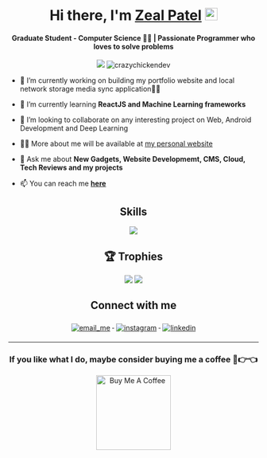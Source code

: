 
<div align="center">
   <h1>Hi there, I'm <a href="https://zealpatel.ga/">Zeal Patel</a> <img src="https://media.giphy.com/media/hvRJCLFzcasrR4ia7z/giphy.gif" width="25px"> </h1>
</div>
<h4 align="center"> Graduate Student - Computer Science 🧑‍💻 | Passionate Programmer who loves to solve problems </h4>
<p align="center"> <img src="https://komarev.com/ghpvc/?username=zealpatel1990&logoColor=white" /> 
 <img
src="https://img.shields.io/github/followers/zealpatel1990?style=social" alt="crazychickendev" />  

</a>
</p>


- 🔭 I’m currently working on building my portfolio website and local network storage media sync application🧑‍💻 

- 🌱 I’m currently learning **ReactJS and Machine Learning frameworks**

- 👯 I’m looking to collaborate on any interesting project on Web, Android Development and Deep Learning

- 👨‍💻 More about me will be available at
  [my personal website](https://zealpatel.ga)

- 💬 Ask me about **New Gadgets, Website Developmemt, CMS, Cloud,
  Tech Reviews and my projects**

- 📫 You can reach me **[here](mailto:zealpatel1990+github@gmail.com)**

<h2 align="center">Skills </h2></a>
<p align="center">
  <a href="https://skillicons.dev">
    <img src="https://skillicons.dev/icons?i=py,react,html,git,postgres,docker,ts,js,vscode,raspberrypi,opencv,redux,kubernetes,postman,selenium" />
  </a>
</p>
<h2 align="center">🏆 Trophies</h2></a>
<p align="center">
   <img src="https://github-profile-trophy.vercel.app/?username=zealpatel1990&column=4&margin-w=10&margin-h=10"/> 
   <img src="http://github-profile-summary-cards.vercel.app/api/cards/repos-per-language?username=zealpatel1990&theme=default">
</p>


<div align="center">
   <h2> Connect with me </h2>
</div>


<p align="center">
 
  <a href="mailto:zealpatel1990+github@gmail.com">
    <img src="svg/social/email_me.svg" alt="email_me" style="vertical-align:top; margin:6px 4px">
  </a>  

  <a href="https://instagram.com/___zeal____">
    <img src="svg/social/instagram.svg" alt="instagram" style="vertical-align:top; margin:6px 4px">
  </a>  

  <a href="https://www.linkedin.com/in/zeal-patel/">
    <img src="svg/social/linkedin.svg" alt="linkedin" style="vertical-align:top; margin:6px 4px">
  </a>  

<!--  <a href="https://www.snapchat.com/add/">
    <img src="svg/social/snapchat.svg" alt="snapchat" style="vertical-align:top; margin:6px 4px">
  </a>  
<a href="https://twitter.com/">
    <img src="svg/social/twitter.svg" alt="twitter" style="vertical-align:top; margin:6px 4px">
  </a>   
   <a href="https://www.youtube.com/channel/view_as=subscriber">
    <img src="svg/streaming/youtube.svg" alt="youtube" style="vertical-align:top; margin:6px 4px">
  </a>  -->

</p>
<hr>

<div align="center">

<h3>If you like what I do, maybe consider buying me a coffee 🥺👉👈</h3>

<a href="https://paypal.me/zealp" target="_blank"><img src="https://cdn.buymeacoffee.com/buttons/v2/default-yellow.png" alt="Buy Me A Coffee" width="150" ></a>
</div>
